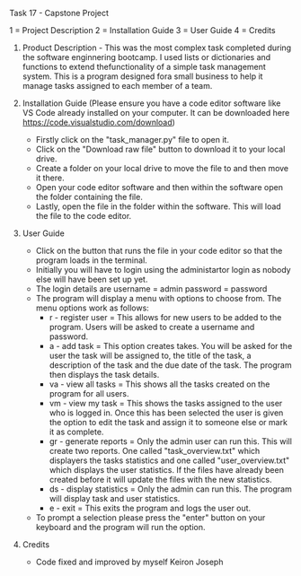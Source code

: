 Task 17 - Capstone Project 

1 = Project Description
2 = Installation Guide
3 = User Guide
4 = Credits

1. Product Description - This was the most complex task completed during the software enginnering bootcamp. I used lists or dictionaries and functions to extend thefunctionality of a simple task management system. This is a program designed fora small business to help it manage tasks assigned to each member of a team.

2. Installation Guide (Please ensure you have a code editor software like VS Code already installed on your computer. It can be downloaded here https://code.visualstudio.com/download)
   - Firstly click on the "task_manager.py" file to open it.
   - Click on the "Download raw file" button to download it to your local drive.
   - Create a folder on your local drive to move the file to and then move it there.
   - Open your code editor software and then within the software open the folder containing the file.
   - Lastly, open the file in the folder within the software. This will load the file to the code editor.

3. User Guide 
   - Click on the button that runs the file in your code editor so that the program loads in the terminal.
   - Initially you will have to login using the administartor login as nobody else will have been set up yet.
   - The login details are
         username = admin
         password = password
   - The program will display a menu with options to choose from. The menu options work as follows:
       - r - register user = This allows for new users to be added to the program. Users will be asked to create a username and password.
       - a - add task = This option creates takes. You will be asked for the user the task will be assigned to, the title of the task, a description of the task and the due date of the task. The program then displays the task details. 
       - va - view all tasks = This shows all the tasks created on the program for all users.
       - vm - view my task = This shows the tasks assigned to the user who is logged in. Once this has been selected the user is given the option to edit the task and assign it to someone else or mark it as complete.
       - gr - generate reports = Only the admin user can run this. This will create two reports. One called "task_overview.txt" which displayers the tasks statistics and one called "user_overview.txt" which displays the user statistics. If the files have already been                  created before it will update the files with the new statistics.
       - ds - display statistics = Only the admin can run this. The program will display task and user statistics.
       - e  - exit = This exits the program and logs the user out.
    - To prompt a selection please press the "enter" button on your keyboard and the program will run the option.

  4. Credits
     - Code fixed and improved by myself Keiron Joseph


	
	
